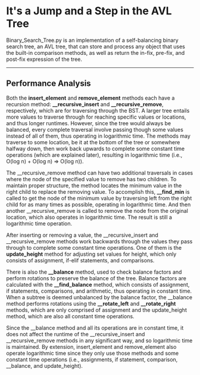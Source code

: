 # It's a Jump and a Step in the AVL Tree

Binary_Search_Tree.py is an implementation of a self-balancing binary search tree, an AVL tree, that can store and process any object that uses the built-in comparison methods, as well as return the in-fix, pre-fix, and post-fix expression of the tree. 

---

## Performance Analysis

Both the **insert_element** and **remove_element** methods each have a recursion method: **\_\_recursive_insert** and **\_\_recursive_remove**, respectively, which are for traversing through the BST. A larger tree entails more values to traverse through for reaching specific values or locations, and thus longer runtimes. However, since the tree would always be balanced, every complete traversal involve passing though some values instead of all of them, thus operating in logarithmic time. The methods may traverse to some location, be it at the bottom of the tree or somewhere halfway down, then work back upwards to complete some constant time operations (which are explained later), resulting in logarithmic time (i.e., O(log n) + O(log n) => O(log n)).

The \_\_recursive_remove method can have two additional traversals in cases where the node of the specified value to remove has two children. To maintain proper structure, the method locates the minimum value in the right child to replace the removing value. To accomplish this, **\_\_find_min** is called to get the node of the minimum value by traversing left from the right child for as many times as possible, operating in logarithmic time. And then another \_\_recursive_remove is called to remove the node from the original location, which also operates in logarithmic time. The result is still a logarithmic time operation.

After inserting or removing a value, the \_\_recursive_insert and \_\_recursive_remove methods work backwards through the values they pass through to complete some constant time operations. One of them is the **update_height** method for adjusting set values for height, which only consists of assignment, if-elif statements, and comparisons.

There is also the **\_\_balance** method, used to check balance factors and perform rotations to preserve the balance of the tree. Balance factors are calculated with the **\_\_find_balance** method, which consists of assignment, if statements, comparisons, and arithmetic, thus operating in constant time. When a subtree is deemed unbalanced by the balance factor, the \_\_balance method performs rotations using the **\_\_rotate_left** and **\_\_rotate_right** methods, which are only comprised of assignment and the update_height method, which are also all constant time operations.

Since the \_\_balance method and all its operations are in constant time, it does not affect the runtime of the \_\_recursive_insert and \_\_recursive_remove methods in any significant way, and so logarithmic time is maintained. By extension, insert_element and remove_element also operate logarithmic time since they only use those methods and some constant time operations (i.e., assignments, if statement, comparison, \_\_balance, and update_height).
